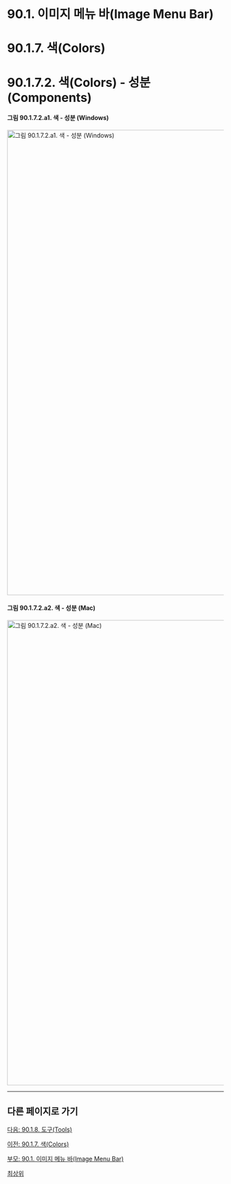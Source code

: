 # 90.1. 이미지 메뉴 바(Image Menu Bar)
# 90.1.7. 색(Colors)
# 90.1.7.2. 색(Colors) - 성분(Components)

#### 그림 90.1.7.2.a1. 색 - 성분 (Windows)
<img width="1080" alt="그림 90.1.7.2.a1. 색 - 성분 (Windows)" environment="MacOS:Sonoma 14.2.1 GIMP 2.10.36" src="https://github.com/wonder13662/gimp/assets/15767104/0be3ba66-ce2d-48d0-acd2-8011468b4a38">

#### 그림 90.1.7.2.a2. 색 - 성분 (Mac)
<img width="1080" alt="그림 90.1.7.2.a2. 색 - 성분 (Mac)" environment="MacOS:Sonoma 14.2.1 GIMP 2.10.36" src="https://github.com/wonder13662/gimp/assets/15767104/3f9548ea-ff17-47c7-9560-f52611a04c08">

***

## 다른 페이지로 가기

[다음: 90.1.8. 도구(Tools)](./90-01-08-tools.md)

[이전: 90.1.7. 색(Colors)](./90-01-07-colors.md)

[부모: 90.1. 이미지 메뉴 바(Image Menu Bar)](./90-01-00-image-menu-bar.md)

[최상위](./00-home.md)
